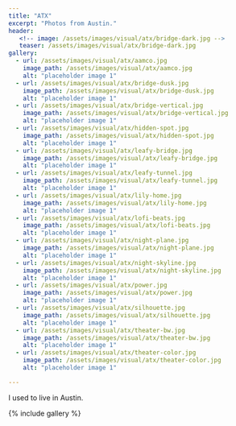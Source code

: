 ```yaml
---
title: "ATX"
excerpt: "Photos from Austin."
header:
   <!-- image: /assets/images/visual/atx/bridge-dark.jpg -->
   teaser: /assets/images/visual/atx/bridge-dark.jpg
gallery:
  - url: /assets/images/visual/atx/aamco.jpg
    image_path: /assets/images/visual/atx/aamco.jpg
    alt: "placeholder image 1"
  - url: /assets/images/visual/atx/bridge-dusk.jpg
    image_path: /assets/images/visual/atx/bridge-dusk.jpg
    alt: "placeholder image 1"
  - url: /assets/images/visual/atx/bridge-vertical.jpg
    image_path: /assets/images/visual/atx/bridge-vertical.jpg
    alt: "placeholder image 1"
  - url: /assets/images/visual/atx/hidden-spot.jpg
    image_path: /assets/images/visual/atx/hidden-spot.jpg
    alt: "placeholder image 1"
  - url: /assets/images/visual/atx/leafy-bridge.jpg
    image_path: /assets/images/visual/atx/leafy-bridge.jpg
    alt: "placeholder image 1"
  - url: /assets/images/visual/atx/leafy-tunnel.jpg
    image_path: /assets/images/visual/atx/leafy-tunnel.jpg
    alt: "placeholder image 1"
  - url: /assets/images/visual/atx/lily-home.jpg
    image_path: /assets/images/visual/atx/lily-home.jpg
    alt: "placeholder image 1"
  - url: /assets/images/visual/atx/lofi-beats.jpg
    image_path: /assets/images/visual/atx/lofi-beats.jpg
    alt: "placeholder image 1"
  - url: /assets/images/visual/atx/night-plane.jpg
    image_path: /assets/images/visual/atx/night-plane.jpg
    alt: "placeholder image 1"
  - url: /assets/images/visual/atx/night-skyline.jpg
    image_path: /assets/images/visual/atx/night-skyline.jpg
    alt: "placeholder image 1"
  - url: /assets/images/visual/atx/power.jpg
    image_path: /assets/images/visual/atx/power.jpg
    alt: "placeholder image 1"
  - url: /assets/images/visual/atx/silhouette.jpg
    image_path: /assets/images/visual/atx/silhouette.jpg
    alt: "placeholder image 1"
  - url: /assets/images/visual/atx/theater-bw.jpg
    image_path: /assets/images/visual/atx/theater-bw.jpg
    alt: "placeholder image 1"
  - url: /assets/images/visual/atx/theater-color.jpg
    image_path: /assets/images/visual/atx/theater-color.jpg
    alt: "placeholder image 1"

---
```


I used to live in Austin.

{% include gallery  %}